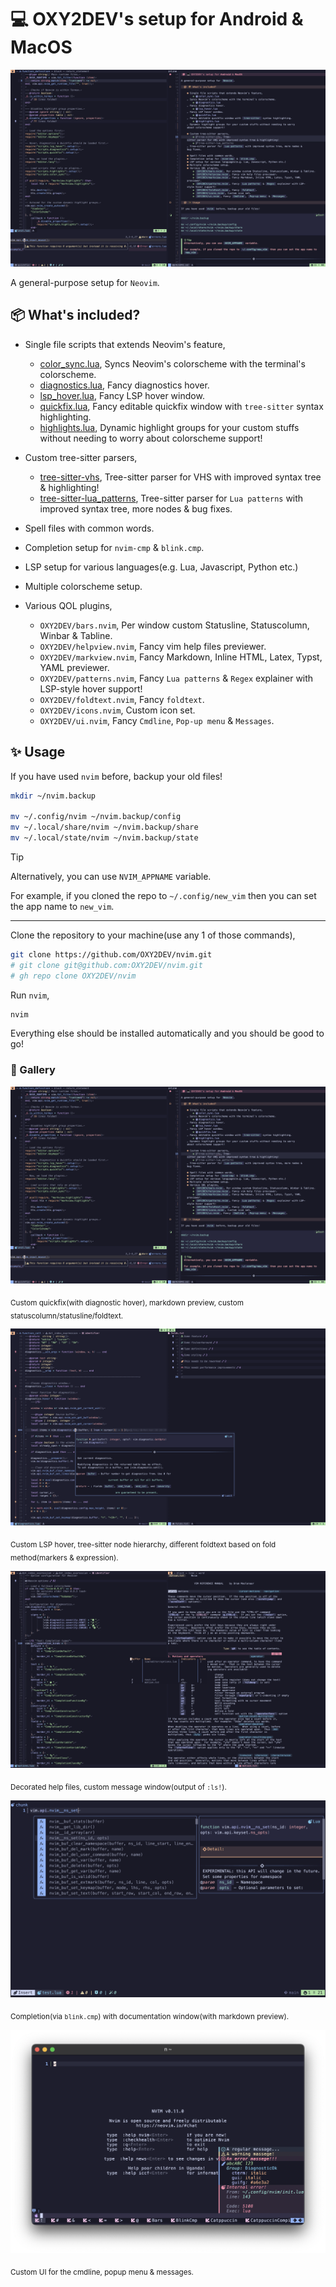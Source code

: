 # 💻 OXY2DEV's setup for **Android** & **MacOS**

![Preview image](https://raw.githubusercontent.com/OXY2DEV/nvim/refs/heads/images/images/nvim-main.png)

A general-purpose setup for `Neovim`.

## 📦 What's included?

- Single file scripts that extends Neovim's feature,
    + [color_sync.lua](https://github.com/OXY2DEV/nvim/blob/main/lua/scripts/color_sync.lua), Syncs Neovim's colorscheme with the terminal's colorscheme.
    + [diagnostics.lua](https://github.com/OXY2DEV/nvim/blob/main/lua/scripts/diagnostics.lua), Fancy diagnostics hover.
    + [lsp_hover.lua](https://github.com/OXY2DEV/nvim/blob/main/lua/scripts/lsp_hover.lua), Fancy LSP hover window.
    + [quickfix.lua](https://github.com/OXY2DEV/nvim/blob/main/lua/scripts/quickfix.lua), Fancy editable quickfix window with `tree-sitter` syntax highlighting.
    + [highlights.lua](5https://github.com/OXY2DEV/nvim/blob/main/lua/scripts/highlights.lua), Dynamic highlight groups for your custom stuffs without needing to worry about colorscheme support!

- Custom tree-sitter parsers,
    + [tree-sitter-vhs](https://github.com/OXY2DEV/tree-sitter-vhs/tree/main), Tree-sitter parser for VHS with improved syntax tree & highlighting!
    + [tree-sitter-lua_patterns](https://github.com/OXY2DEV/tree-sitter-lua_patterns/tree/main), Tree-sitter parser for `Lua patterns` with improved syntax tree, more nodes & bug fixes.

- Spell files with common words.
- Completion setup for `nvim-cmp` & `blink.cmp`.
- LSP setup for various languages(e.g. Lua, Javascript, Python etc.)
- Multiple colorscheme setup.
- Various QOL plugins,
    + `OXY2DEV/bars.nvim`, Per window custom Statusline, Statuscolumn, Winbar & Tabline.
    + `OXY2DEV/helpview.nvim`, Fancy vim help files previewer.
    + `OXY2DEV/markview.nvim`, Fancy Markdown, Inline HTML, Latex, Typst, YAML previewer.
    + `OXY2DEV/patterns.nvim`, Fancy `Lua patterns` & `Regex` explainer with LSP-style hover support!
    + `OXY2DEV/foldtext.nvim`, Fancy `foldtext`.
    + `OXY2DEV/icons.nvim`, Custom icon set.
    + `OXY2DEV/ui.nvim`, Fancy `Cmdline`, `Pop-up menu` & `Messages`.

## ✨ Usage

If you have used `nvim` before, backup your old files!

```bash
mkdir ~/nvim.backup

mv ~/.config/nvim ~/nvim.backup/config
mv ~/.local/share/nvim ~/nvim.backup/share
mv ~/.local/state/nvim ~/nvim.backup/state
```

>[!TIP]
> Alternatively, you can use `NVIM_APPNAME` variable.
>
> For example, if you cloned the repo to `~/.config/new_vim` then you can set the app name to `new_vim`.

------

Clone the repository to your machine(use any 1 of those commands),

```bash
git clone https://github.com/OXY2DEV/nvim.git
# git clone git@github.com:OXY2DEV/nvim.git
# gh repo clone OXY2DEV/nvim
```

Run `nvim`,

```bash
nvim
```

Everything else should be installed automatically and you should be good to go!

### 🌋 Gallery

![Main demo](https://raw.githubusercontent.com/OXY2DEV/nvim/refs/heads/images/images/nvim-main.png)

<sub>
	Custom quickfix(with diagnostic hover), markdown preview, custom statuscolumn/statusline/foldtext.
</sub>

![Demo 2](https://raw.githubusercontent.com/OXY2DEV/nvim/refs/heads/images/images/nvim-fold-hover.png)

<sub>
	Custom LSP hover, tree-sitter node hierarchy, different foldtext based on fold method(markers & expression).
</sub>

![Demo 3](https://raw.githubusercontent.com/OXY2DEV/nvim/refs/heads/images/images/nvim-help-message.png)

<sub>
	Decorated help files, custom message window(output of <code>:ls!</code>).
</sub>

![Demo 4](https://raw.githubusercontent.com/OXY2DEV/nvim/refs/heads/images/images/nvim-blink.png)

<sub>
	Completion(via <code>blink.cmp</code>) with documentation window(with markdown preview).
</sub>

![Demo 5](https://raw.githubusercontent.com/OXY2DEV/nvim/refs/heads/images/images/nvim-ui.png)

<sub>
	Custom UI for the cmdline, popup menu & messages.
</sub>

